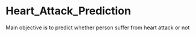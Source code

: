 # Heart_Attack_Prediction
Main objective is to predict whether person suffer from heart attack or not
